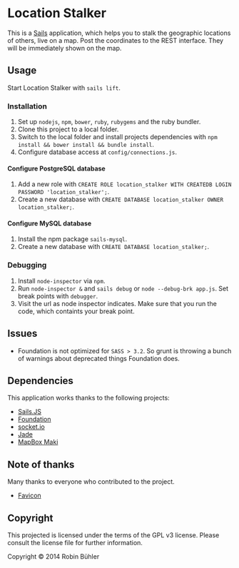# Location Stalker
This is a [Sails](http://sailsjs.org) application, which helps you to stalk the geographic locations of others, live on a map. Post the coordinates to the REST interface. They will be immediately shown on the map.

## Usage
Start Location Stalker with `sails lift`.

### Installation
1. Set up `nodejs`, `npm`, `bower`, `ruby`, `rubygems` and the ruby bundler.
2. Clone this project to a local folder.
3. Switch to the local folder and install projects dependencies with `npm install && bower install && bundle install`.
4. Configure database access at `config/connections.js`.

#### Configure PostgreSQL database
1. Add a new role with `CREATE ROLE location_stalker WITH CREATEDB LOGIN PASSWORD 'location_stalker';`.
2. Create a new database with `CREATE DATABASE location_stalker OWNER location_stalker;`.

#### Configure MySQL database
1. Install the npm package `sails-mysql`.
2. Create a new database with `CREATE DATABASE location_stalker;`.

### Debugging
1. Install `node-inspector` via `npm`.
2. Run `node-inspector &` and `sails debug` or `node --debug-brk app.js`. Set break points with `debugger`.
3. Visit the url as node inspector indicates. Make sure that you run the code, which containts your break point.

## Issues
- Foundation is not optimized for `SASS > 3.2`. So grunt is throwing a bunch of warnings about deprecated things Foundation does. 

## Dependencies
This application works thanks to the following projects:
 - [Sails.JS](http://sailsjs.org/)
 - [Foundation](http://foundation.zurb.com/)
 - [socket.io](http://socket.io/)
 - [Jade](http://jade-lang.com/)
 - [MapBox Maki](https://www.mapbox.com/maki/)

## Note of thanks
Many thanks to everyone who contributed to the project.
- [Favicon](https://www.iconfinder.com/icons/110992/camera_icon#size=16)

## Copyright
This projected is licensed under the terms of the GPL v3 license. Please consult the license file for further information.

Copyright © 2014 Robin Bühler